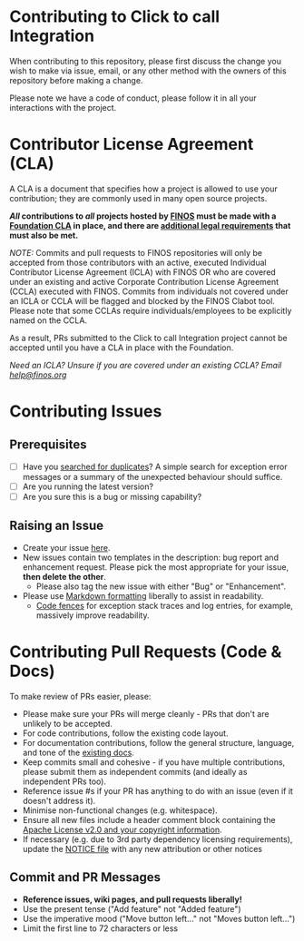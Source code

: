 # Contributing to Click to call Integration

When contributing to this repository, please first discuss the change you wish to make via issue,
email, or any other method with the owners of this repository before making a change. 

Please note we have a code of conduct, please follow it in all your interactions with the project.

# Contributor License Agreement (CLA)
A CLA is a document that specifies how a project is allowed to use your
contribution; they are commonly used in many open source projects.

**_All_ contributions to _all_ projects hosted by [FINOS](https://www.finos.org/)
must be made with a
[Foundation CLA](https://finosfoundation.atlassian.net/wiki/spaces/FINOS/pages/83034172/Contribute)
in place, and there are [additional legal requirements](https://finosfoundation.atlassian.net/wiki/spaces/FINOS/pages/75530375/Legal+Requirements)
that must also be met.**

_NOTE:_ Commits and pull requests to FINOS repositories will only be accepted from those contributors with an active, executed Individual Contributor License Agreement (ICLA) with FINOS OR who are covered under an existing and active Corporate Contribution License Agreement (CCLA) executed with FINOS. Commits from individuals not covered under an ICLA or CCLA will be flagged and blocked by the FINOS Clabot tool. Please note that some CCLAs require individuals/employees to be explicitly named on the CCLA.

As a result, PRs submitted to the Click to call Integration project cannot be accepted until you have a CLA in place with the Foundation.

*Need an ICLA? Unsure if you are covered under an existing CCLA? Email [help@finos.org](mailto:help@finos.org)*

# Contributing Issues

## Prerequisites

* [ ] Have you [searched for duplicates](https://github.com/symphonyoss/click-to-call-integration/issues?utf8=%E2%9C%93&q=)?  A simple search for exception error messages or a summary of the unexpected behaviour should suffice.
* [ ] Are you running the latest version?
* [ ] Are you sure this is a bug or missing capability?

## Raising an Issue
* Create your issue [here](https://github.com/symphonyoss/click-to-call-integration/issues/new).
* New issues contain two templates in the description: bug report and enhancement request. Please pick the most appropriate for your issue, **then delete the other**.
  * Please also tag the new issue with either "Bug" or "Enhancement".
* Please use [Markdown formatting](https://help.github.com/categories/writing-on-github/)
liberally to assist in readability.
  * [Code fences](https://help.github.com/articles/creating-and-highlighting-code-blocks/) for exception stack traces and log entries, for example, massively improve readability.

# Contributing Pull Requests (Code & Docs)
To make review of PRs easier, please:

 * Please make sure your PRs will merge cleanly - PRs that don't are unlikely to be accepted.
 * For code contributions, follow the existing code layout.
 * For documentation contributions, follow the general structure, language, and tone of the [existing docs](https://github.com/symphonyoss/click-to-call-integration/wiki).
 * Keep commits small and cohesive - if you have multiple contributions, please submit them as independent commits (and ideally as independent PRs too).
 * Reference issue #s if your PR has anything to do with an issue (even if it doesn't address it).
 * Minimise non-functional changes (e.g. whitespace).
 * Ensure all new files include a header comment block containing the [Apache License v2.0 and your copyright information](http://www.apache.org/licenses/LICENSE-2.0#apply).
 * If necessary (e.g. due to 3rd party dependency licensing requirements), update the [NOTICE file](https://github.com/symphonyoss/click-to-call-integration/blob/master/NOTICE) with any new attribution or other notices

## Commit and PR Messages

* **Reference issues, wiki pages, and pull requests liberally!**
* Use the present tense ("Add feature" not "Added feature")
* Use the imperative mood ("Move button left..." not "Moves button left...")
* Limit the first line to 72 characters or less